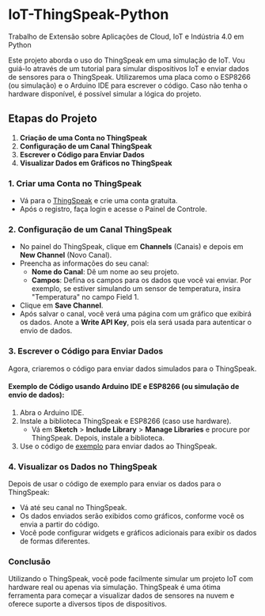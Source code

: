# loT-ThingSpeak-Python
Trabalho de Extensão sobre Aplicações de Cloud, IoT e Indústria 4.0 em Python

Este projeto aborda o uso do ThingSpeak em uma simulação de IoT. Vou guiá-lo através de um tutorial para simular dispositivos IoT e enviar dados de sensores para o ThingSpeak. Utilizaremos uma placa como o ESP8266 (ou simulação) e o Arduino IDE para escrever o código. Caso não tenha o hardware disponível, é possível simular a lógica do projeto.

## Etapas do Projeto

1. **Criação de uma Conta no ThingSpeak**
2. **Configuração de um Canal ThingSpeak**
3. **Escrever o Código para Enviar Dados**
4. **Visualizar Dados em Gráficos no ThingSpeak**

### 1. Criar uma Conta no ThingSpeak

- Vá para o [ThingSpeak](https://thingspeak.com) e crie uma conta gratuita.
- Após o registro, faça login e acesse o Painel de Controle.

### 2. Configuração de um Canal ThingSpeak

- No painel do ThingSpeak, clique em **Channels** (Canais) e depois em **New Channel** (Novo Canal).
- Preencha as informações do seu canal:
  - **Nome do Canal**: Dê um nome ao seu projeto.
  - **Campos**: Defina os campos para os dados que você vai enviar. Por exemplo, se estiver simulando um sensor de temperatura, insira "Temperatura" no campo Field 1.
- Clique em **Save Channel**.
- Após salvar o canal, você verá uma página com um gráfico que exibirá os dados. Anote a **Write API Key**, pois ela será usada para autenticar o envio de dados.

### 3. Escrever o Código para Enviar Dados

Agora, criaremos o código para enviar dados simulados para o ThingSpeak.

#### Exemplo de Código usando Arduino IDE e ESP8266 (ou simulação de envio de dados):

1. Abra o Arduino IDE.
2. Instale a biblioteca ThingSpeak e ESP8266 (caso use hardware).
   - Vá em **Sketch** > **Include Library** > **Manage Libraries** e procure por ThingSpeak. Depois, instale a biblioteca.
3. Use o código de [exemplo](https://github.com/GabrielArthur/loT-ThingSpeak-Python/blob/main/exemplo_enviar_dados.py) para enviar dados ao ThingSpeak.

### 4. Visualizar os Dados no ThingSpeak

Depois de usar o código de exemplo para enviar os dados para o ThingSpeak:

- Vá até seu canal no ThingSpeak.
- Os dados enviados serão exibidos como gráficos, conforme você os envia a partir do código.
- Você pode configurar widgets e gráficos adicionais para exibir os dados de formas diferentes.

### Conclusão

Utilizando o ThingSpeak, você pode facilmente simular um projeto IoT com hardware real ou apenas via simulação. ThingSpeak é uma ótima ferramenta para começar a visualizar dados de sensores na nuvem e oferece suporte a diversos tipos de dispositivos.

